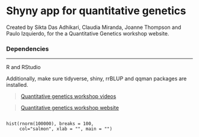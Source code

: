# Shyny app for quantitative genetics


Created by Sikta Das Adhikari, Claudia Miranda, Joanne Thompson and Paulo Izquierdo, for the a Quantitative Genetics workshop website.

### Dependencies
_________________________________

R and RStudio

Additionally, make sure tidyverse, shiny, rrBLUP and qqman packages are installed.

>[Quantitative genetics workshop videos](https://youtube.com/playlist?list=PLOb4571zCOd8rnWQOTMGnSx5bncpGr9W6)

>[Quantitative genetics workshop website](https://pauloizquierdo.github.io/Quantitative_Genetics/)


```{r echo=FALSE}

hist(rnorm(100000), breaks = 100, 
     col="salmon", xlab = "", main = "")



```
